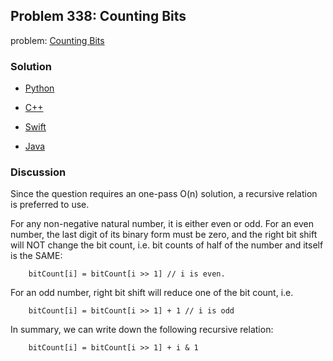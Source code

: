 ## Problem 338: Counting Bits

problem: [Counting Bits](https://leetcode.com/problems/counting-bits/)

### Solution

- [Python](../python/problem338.py)

- [C++](../cpp/problem338.cpp)

- [Swift](../swift/problem338.swift)

- [Java](../java/problem338.java)

### Discussion

Since the question requires an one-pass O(n) solution, a recursive relation is preferred to use.

For any non-negative natural number, it is either even or odd. For an even number, the last digit of its binary form must be zero, and the right bit shift will NOT change the bit count, i.e. bit counts of half of the number and itself is the SAME:
```text
	bitCount[i] = bitCount[i >> 1] // i is even.
```

For an odd number, right bit shift will reduce one of the bit count, i.e.
```text
	bitCount[i] = bitCount[i >> 1] + 1 // i is odd
```

In summary, we can write down the following recursive relation:
```text
	bitCount[i] = bitCount[i >> 1] + i & 1
```

